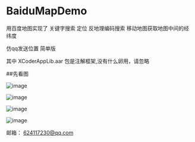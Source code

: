 # BaiduMapDemo
用百度地图实现了  关键字搜索   定位      反地理编码搜索   移动地图获取地图中间的经纬度   

 仿qq发送位置 简单版
 
 
 
 其中 XCoderAppLib.aar 包是注解框架,没有什么卵用，请忽略
 
 ##先看图
 
 
![image](https://github.com/Yuanarcheannovice/BaiduMapDemo/blob/master/image/1.png)
 
 ![image](https://github.com/Yuanarcheannovice/BaiduMapDemo/blob/master/image/2.png)

 ![image](https://github.com/Yuanarcheannovice/BaiduMapDemo/blob/master/image/3.png)

  ![image](https://github.com/Yuanarcheannovice/BaiduMapDemo/blob/master/image/baidudemo.gif)


 邮箱： 624117230@qq.com
